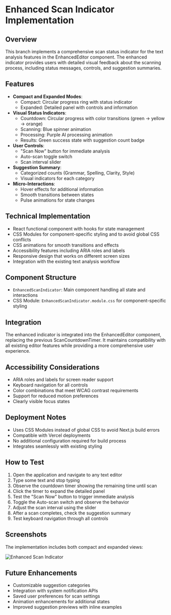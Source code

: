# Enhanced Scan Indicator Implementation

## Overview
This branch implements a comprehensive scan status indicator for the text analysis features in the EnhancedEditor component. The enhanced indicator provides users with detailed visual feedback about the scanning process, including status messages, controls, and suggestion summaries.

## Features
- **Compact and Expanded Modes**:
  - Compact: Circular progress ring with status indicator
  - Expanded: Detailed panel with controls and information
- **Visual Status Indicators**:
  - Countdown: Circular progress with color transitions (green → yellow → orange)
  - Scanning: Blue spinner animation
  - Processing: Purple AI processing animation
  - Results: Green success state with suggestion count badge
- **User Controls**:
  - "Scan Now" button for immediate analysis
  - Auto-scan toggle switch
  - Scan interval slider
- **Suggestion Summary**:
  - Categorized counts (Grammar, Spelling, Clarity, Style)
  - Visual indicators for each category
- **Micro-Interactions**:
  - Hover effects for additional information
  - Smooth transitions between states
  - Pulse animations for state changes

## Technical Implementation
- React functional component with hooks for state management
- CSS Modules for component-specific styling and to avoid global CSS conflicts
- CSS animations for smooth transitions and effects
- Accessibility features including ARIA roles and labels
- Responsive design that works on different screen sizes
- Integration with the existing text analysis workflow

## Component Structure
- `EnhancedScanIndicator`: Main component handling all state and interactions
- CSS Module: `EnhancedScanIndicator.module.css` for component-specific styling

## Integration
The enhanced indicator is integrated into the EnhancedEditor component, replacing the previous ScanCountdownTimer. It maintains compatibility with all existing editor features while providing a more comprehensive user experience.

## Accessibility Considerations
- ARIA roles and labels for screen reader support
- Keyboard navigation for all controls
- Color combinations that meet WCAG contrast requirements
- Support for reduced motion preferences
- Clearly visible focus states

## Deployment Notes
- Uses CSS Modules instead of global CSS to avoid Next.js build errors
- Compatible with Vercel deployments
- No additional configuration required for build process
- Integrates seamlessly with existing styling

## How to Test
1. Open the application and navigate to any text editor
2. Type some text and stop typing
3. Observe the countdown timer showing the remaining time until scan
4. Click the timer to expand the detailed panel
5. Test the "Scan Now" button to trigger immediate analysis
6. Toggle the Auto-scan switch and observe the behavior
7. Adjust the scan interval using the slider
8. After a scan completes, check the suggestion summary
9. Test keyboard navigation through all controls

## Screenshots
The implementation includes both compact and expanded views:

![Enhanced Scan Indicator](public/images/Screenshot%202025-06-21%20at%2012.40.33%20PM.png)

## Future Enhancements
- Customizable suggestion categories
- Integration with system notification APIs
- Saved user preferences for scan settings
- Animation enhancements for additional states
- Improved suggestion previews with inline examples
